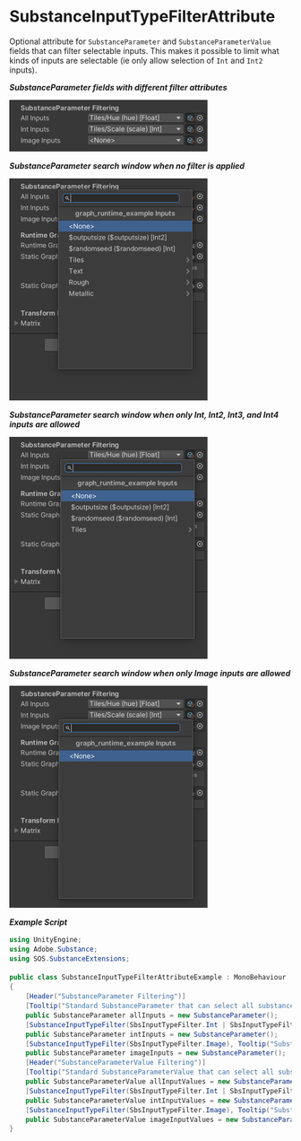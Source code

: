 # SubstanceInputTypeFilterAttribute
Optional attribute for `SubstanceParameter` and `SubstanceParameterValue` fields that can filter selectable inputs. This makes it possible to limit what kinds of inputs are selectable (ie only allow selection of `Int` and `Int2` inputs).

***SubstanceParameter fields with different filter attributes***

<picture>
  <img alt="SubstanceInputTypeFilter fields" src="/docs/img/Inspectors/Attributes/AttributeInputFilter01.png" width="354" height="92">
</picture>

***SubstanceParameter search window when no filter is applied***

<picture>
  <img alt="SubstanceInputTypeFilter fields" src="/docs/img/Inspectors/Attributes/AttributeInputFilter02.png" width="354" height="396">
</picture>

***SubstanceParameter search window when only Int, Int2, Int3, and Int4 inputs are allowed***

<picture>
  <img alt="SubstanceInputTypeFilter fields" src="/docs/img/Inspectors/Attributes/AttributeInputFilter03.png" width="354" height="396">
</picture>

***SubstanceParameter search window when only Image inputs are allowed***

<picture>
  <img alt="SubstanceInputTypeFilter fields" src="/docs/img/Inspectors/Attributes/AttributeInputFilter04.png" width="354" height="396">
</picture>

***Example Script***
```C#
using UnityEngine;
using Adobe.Substance;
using SOS.SubstanceExtensions;

public class SubstanceInputTypeFilterAttributeExample : MonoBehaviour
{
    [Header("SubstanceParameter Filtering")]
    [Tooltip("Standard SubstanceParameter that can select all substance inputs.")]
    public SubstanceParameter allInputs = new SubstanceParameter();
    [SubstanceInputTypeFilter(SbsInputTypeFilter.Int | SbsInputTypeFilter.Int2 | SbsInputTypeFilter.Int3 | SbsInputTypeFilter.Int4), Tooltip("SubstanceParameter that can select only int, int2, int3, and int4 substance inputs.")]
    public SubstanceParameter intInputs = new SubstanceParameter();
    [SubstanceInputTypeFilter(SbsInputTypeFilter.Image), Tooltip("SubstanceParameter that can select only image substance inputs.")]
    public SubstanceParameter imageInputs = new SubstanceParameter();
    [Header("SubstanceParameterValue Filtering")]
    [Tooltip("Standard SubstanceParameterValue that can select all substance inputs.")]
    public SubstanceParameterValue allInputValues = new SubstanceParameterValue();
    [SubstanceInputTypeFilter(SbsInputTypeFilter.Int | SbsInputTypeFilter.Int2 | SbsInputTypeFilter.Int3 | SbsInputTypeFilter.Int4), Tooltip("SubstanceParameterValue that can select only int, int2, int3, and int4 substance inputs.")]
    public SubstanceParameterValue intInputValues = new SubstanceParameterValue();
    [SubstanceInputTypeFilter(SbsInputTypeFilter.Image), Tooltip("SubstanceParameterValue that can select only image substance inputs.")]
    public SubstanceParameterValue imageInputValues = new SubstanceParameterValue();
}
```